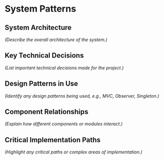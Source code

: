 # System Patterns

## System Architecture

_(Describe the overall architecture of the system.)_

## Key Technical Decisions

_(List important technical decisions made for the project.)_

## Design Patterns in Use

_(Identify any design patterns being used, e.g., MVC, Observer, Singleton.)_

## Component Relationships

_(Explain how different components or modules interact.)_

## Critical Implementation Paths

_(Highlight any critical paths or complex areas of implementation.)_
